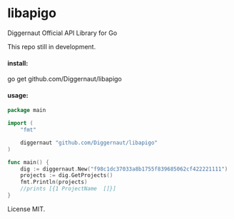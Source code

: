 # libapigo

Diggernaut Official API Library for Go

This repo still in development.

#### install:

go get github.com/Diggernaut/libapigo

#### usage:
```go
package main

import (
	"fmt"

	diggernaut "github.com/Diggernaut/libapigo"
)

func main() {
	dig := diggernaut.New("f98c1dc37033a8b1755f839685062cf422221111")
	projects := dig.GetProjects()
	fmt.Println(projects)
	//prints [{1 ProjectName  []}]
}
```
License MIT.

